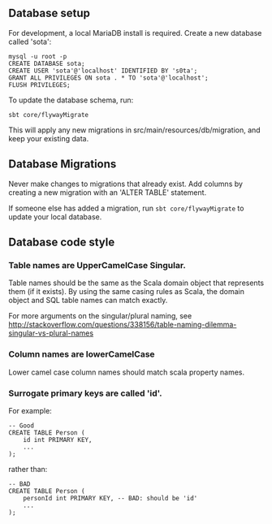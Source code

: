 ## Database setup

For development, a local MariaDB install is required. Create a new database called 'sota':

    mysql -u root -p
    CREATE DATABASE sota;
    CREATE USER 'sota'@'localhost' IDENTIFIED BY 's0ta';
    GRANT ALL PRIVILEGES ON sota . * TO 'sota'@'localhost';
    FLUSH PRIVILEGES;

To update the database schema, run:

    sbt core/flywayMigrate

This will apply any new migrations in src/main/resources/db/migration, and keep your existing data.


## Database Migrations

Never make changes to migrations that already exist. Add columns by creating a new migration with an
'ALTER TABLE' statement.

If someone else has added a migration, run `sbt core/flywayMigrate` to update your local database.


## Database code style

### Table names are UpperCamelCase Singular.

Table names should be the same as the Scala domain object that represents them (if it exists). By using the same
casing rules as Scala, the domain object and SQL table names can match exactly.

For more arguments on the singular/plural naming, see
http://stackoverflow.com/questions/338156/table-naming-dilemma-singular-vs-plural-names

### Column names are lowerCamelCase

Lower camel case column names should match scala property names.

### Surrogate primary keys are called 'id'.

For example:

    -- Good
    CREATE TABLE Person (
	    id int PRIMARY KEY,
	    ...
    );

rather than:

    -- BAD
    CREATE TABLE Person (
	    personId int PRIMARY KEY, -- BAD: should be 'id'
	    ...
    );
